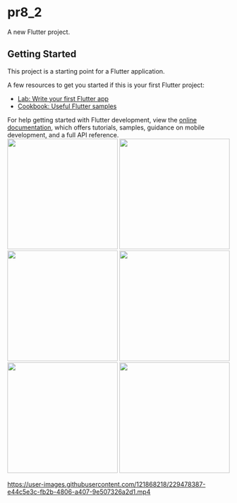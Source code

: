 # pr8_2

A new Flutter project.

## Getting Started

This project is a starting point for a Flutter application.

A few resources to get you started if this is your first Flutter project:

- [Lab: Write your first Flutter app](https://docs.flutter.dev/get-started/codelab)
- [Cookbook: Useful Flutter samples](https://docs.flutter.dev/cookbook)

For help getting started with Flutter development, view the
[online documentation](https://docs.flutter.dev/), which offers tutorials,
samples, guidance on mobile development, and a full API reference.
<img src="https://user-images.githubusercontent.com/121868218/229475350-bda2fbd1-d1f5-4208-b8f0-df2a748e7198.jpg" width="250px">
<img src="https://user-images.githubusercontent.com/121868218/229475478-a2f34383-bca6-4804-900a-977815a0cb7b.jpg" width="250px">
<img src="https://user-images.githubusercontent.com/121868218/229475564-9880ded9-d8f4-48fe-b307-2bbd196469ee.jpg" width="250px">
<img src="https://user-images.githubusercontent.com/121868218/229475671-9866d23e-3a1b-4174-8ce0-38892e16dc23.jpg" width="250px">
<img src="https://user-images.githubusercontent.com/121868218/229475774-3b274216-501d-4431-8cc8-696804324daf.jpg" width="250px">
<img src="https://user-images.githubusercontent.com/121868218/229475914-297021cd-5318-4049-840f-12a02b43dc16.jpg" width="250px">

https://user-images.githubusercontent.com/121868218/229478387-e44c5e3c-fb2b-4806-a407-9e507326a2d1.mp4
